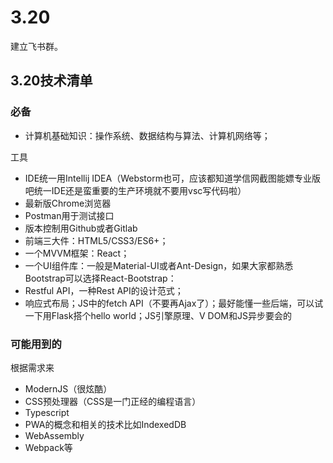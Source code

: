 # 3.20

建立飞书群。

## 3.20技术清单

### 必备

- 计算机基础知识：操作系统、数据结构与算法、计算机网络等；

 工具

- IDE统一用Intellij IDEA（Webstorm也可，应该都知道学信网截图能嫖专业版吧统一IDE还是蛮重要的生产环境就不要用vsc写代码啦）
- 最新版Chrome浏览器
- Postman用于测试接口
- 版本控制用Github或者Gitlab
- 前端三大件：HTML5/CSS3/ES6+；
- 一个MVVM框架：React；
- 一个UI组件库：一般是Material-UI或者Ant-Design，如果大家都熟悉Bootstrap可以选择React-Bootstrap：
- Restful API，一种Rest API的设计范式；
- 响应式布局；JS中的fetch API（不要再Ajax了）；最好能懂一些后端，可以试一下用Flask搭个hello world；JS引擎原理、V DOM和JS异步要会的

### 可能用到的

根据需求来

- ModernJS（很炫酷）
- CSS预处理器（CSS是一门正经的编程语言）
- Typescript
- PWA的概念和相关的技术比如IndexedDB
- WebAssembly
- Webpack等

